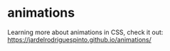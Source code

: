 # animations
Learning more about animations in CSS, check it out: https://jardelrodriguespinto.github.io/animations/
